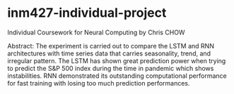 # inm427-individual-project
Individual Coursework for Neural Computing by Chris CHOW

Abstract:
The experiment is carried out to compare the LSTM and RNN architectures with time series data that carries seasonality, trend, and irregular pattern. The LSTM has shown great prediction power when trying to predict the S&P 500 index during the time in pandemic which shows instabilities. RNN demonstrated its outstanding computational performance for fast training with losing too much prediction performances.
